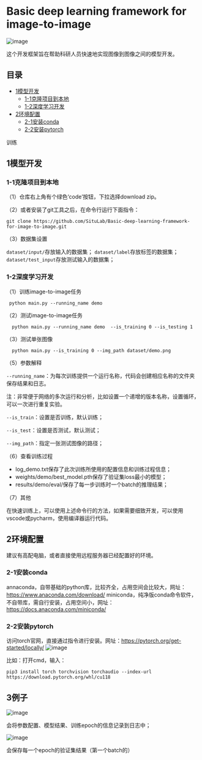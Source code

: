# Basic deep learning framework for image-to-image
![image](https://github.com/user-attachments/assets/157c46be-f39d-4f2f-98d3-63f244639a51)

这个开发框架旨在帮助科研人员快速地实现图像到图像之间的模型开发。

## 目录
- [1模型开发](#1模型开发)
  - [1-1克隆项目到本地](#1-1克隆项目到本地)
  - [1-2深度学习开发](#1-2深度学习开发)
- [2环境配置](#2环境配置)
  - [2-1安装conda](#2-1安装conda)
  - [2-2安装pytorch](#2-2安装pytorch)


训练


## 1模型开发
### 1-1克隆项目到本地
（1）仓库右上角有个绿色‘code’按钮，下拉选择download zip。

（2）或者安装了git工具之后，在命令行运行下面指令：

`git clone https://github.com/SituLab/Basic-deep-learning-framework-for-image-to-image.git`

（3）数据集设置

`dataset/input/`存放输入的数据集；
`dataset/label`存放标签的数据集；
`dataset/test_input`存放测试输入的数据集；

### 1-2深度学习开发

（1）训练image-to-image任务

`  python main.py --running_name demo  `

（2）测试image-to-image任务

`  python main.py --running_name demo  --is_training 0 --is_testing 1`

（3）测试单张图像

`  python main.py --is_training 0 --img_path dataset/demo.png`

（5）参数解释

`--running_name`：为每次训练提供一个运行名称，代码会创建相应名称的文件夹保存结果和日志。

注：非常便于网络的多次运行和分析，比如设置一个递增的版本名称，设置循环，可以一次进行重复实验。

`--is_train`：设置是否训练，默认训练；

`--is_test`：设置是否测试，默认测试；

`--img_path`：指定一张测试图像的路径；

（6）查看训练过程

- log_demo.txt保存了此次训练所使用的配置信息和训练过程信息；
- weights/demo/best_model.pth保存了验证集loss最小的模型；
- results/demo/eval/保存了每一步训练时一个batch的推理结果；

（7）其他

在快速训练上，可以使用上述命令行的方法，如果需要细致开发，可以使用vscode或pycharm，使用编译器运行代码。


## 2环境配置
建议有高配电脑，或者直接使用远程服务器已经配置好的环境。
### 2-1安装conda
annaconda，自带基础的python库，比较齐全，占用空间会比较大，网址：https://www.anaconda.com/download/
miniconda，纯净版conda命令软件，不自带库，需自行安装，占用空间小，网址：https://docs.anaconda.com/miniconda/

### 2-2安装pytorch
访问torch官网，直接通过指令进行安装。网址：https://pytorch.org/get-started/locally/
![image](https://github.com/user-attachments/assets/37652e77-f305-4814-88cc-d506ab77e1db)

比如：打开cmd，输入：

`pip3 install torch torchvision torchaudio --index-url https://download.pytorch.org/whl/cu118`

## 3例子
![image](https://github.com/user-attachments/assets/b2d58d30-408d-4ef9-b698-a0b005c104db)

会将参数配置、模型结果、训练epoch的信息记录到日志中；

![image](https://github.com/user-attachments/assets/6a2e585f-f7f6-4a13-aaaa-1cf05698400b)

会保存每一个epoch的验证集结果（第一个batch的）
